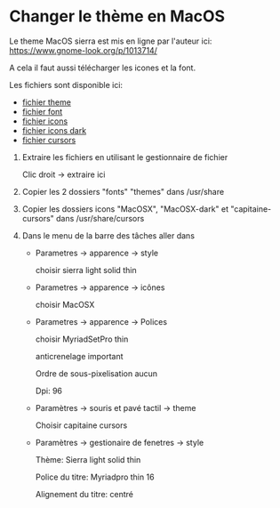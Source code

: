 # Changer le thème en MacOS

Le theme MacOS sierra est mis en ligne par l'auteur ici: <https://www.gnome-look.org/p/1013714/>

A cela il faut aussi télécharger les icones et la font.

Les fichiers sont disponible ici: 

- [fichier theme](/resources/macos/themes.tar.gz)
- [fichier font ](/resources/macos/fonts.tar.gz)
- [fichier icons](/resources/macos/icons/MacOSX.tar.gz)
- [fichier icons dark](/resources/macos/icons/MacOSX-dark.tar.gz)
- [fichier cursors](/resources/macos/icons/capitaine-cursors.tar.gz)



1. Extraire les fichiers en utilisant le gestionnaire de fichier

   Clic droit -> extraire ici

2. Copier les 2 dossiers "fonts" "themes" dans /usr/share

3. Copier les dossiers icons "MacOSX", "MacOSX-dark" et "capitaine-cursors" dans /usr/share/cursors

4. Dans le menu de la barre des tâches aller dans
   
   - Parametres -> apparence -> style

      choisir sierra light solid thin

   - Parametres -> apparence -> icônes

      choisir MacOSX

   - Parametres -> apparence -> Polices

      choisir MyriadSetPro thin

      anticrenelage important

      Ordre de sous-pixelisation aucun

      Dpi: 96    
 
   - Paramètres -> souris et pavé tactil -> theme

      Choisir capitaine cursors
		
           
   - Paramètres -> gestionaire de fenetres -> style 
   
      Thème: Sierra light solid thin

      Police du titre: Myriadpro thin 16

      Alignement du titre: centré
